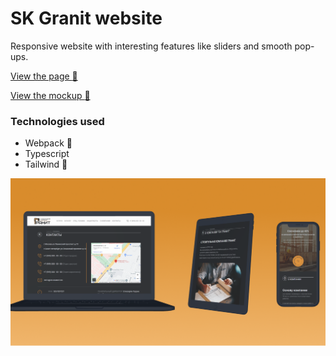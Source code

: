 # SK Granit website

Responsive website with interesting features like sliders and smooth pop-ups.

[View the page :eyes:](https://crucials.github.io/sk-granit-website)

[View the mockup :bookmark_tabs:](https://www.figma.com/file/HBaOlgiptAoWx7gdueHN6H/%D0%A1%D0%9A-%D0%93%D1%80%D0%B0%D0%BD%D0%B8%D1%82)

### Technologies used
- Webpack :gift:
- Typescript
- Tailwind :ocean:

![Page showcase](https://github.com/crucials/sk-granit-website/blob/master/preview.png)
